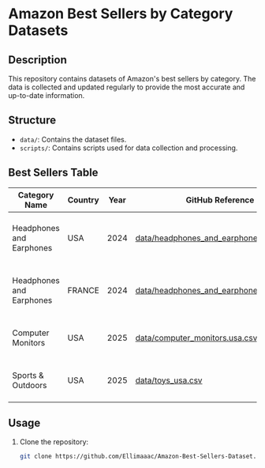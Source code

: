 # Amazon Best Sellers by Category Datasets

## Description
This repository contains datasets of Amazon's best sellers by category. The data is collected and updated regularly to provide the most accurate and up-to-date information.

## Structure
- `data/`: Contains the dataset files.
- `scripts/`: Contains scripts used for data collection and processing.

## Best Sellers Table
| Category Name           | Country | Year | GitHub Reference                                           | Amazon Link                                                                                                                  |
|-------------------------|---------|------|------------------------------------------------------------|------------------------------------------------------------------------------------------------------------------------------|
| Headphones and Earphones| USA     | 2024 | [data/headphones_and_earphones_usa.csv](https://github.com/Ellimaaac/Amazon-Best-Sellers-Dataset/blob/main/data/US_amazon_best_sellers_2024-12-18.csv) | [Amazon Headphones and Earphones USA](https://www.amazon.com/Best-Sellers-Electronics-Headphones-Earbuds/zgbs/electronics/172541/ref=zg_bs_pg_1_electronics?_encoding=UTF8&pg=1) |
| Headphones and Earphones| FRANCE  | 2024 | [data/headphones_and_earphones_france.csv](https://github.com/Ellimaaac/Amazon-Best-Sellers-Dataset/blob/main/data/Amazon_France_Headphones_and_Earphone_BestSellers_December_2024.csv) | [Amazon Headphones and Earphones FRANCE](https://www.amazon.fr/s?i=electronics&rh=n%3A14054961%2Cp_72%3A4-&s=popularity-rank&language=en_GB&content-id=amzn1.sym.8b0be264-a345-42f3-adfc-d886e7d67899&pd_rd_r=c489746b-d40a-41c8-b8f8-426945a8745d&pd_rd_w=plPap&pd_rd_wg=JJOqK&pf_rd_p=8b0be264-a345-42f3-adfc-d886e7d67899&pf_rd_r=EB29JJ39FK072AS4X8K6&ref=Oct_d_otopr_S) |
| Computer Monitors       | USA     | 2025 | [data/computer_monitors.usa.csv](https://github.com/Ellimaaac/Amazon-Best-Sellers-Dataset/blob/main/data/Best_Sellers_in_Computer_Monitors.csv) | [Amazon Computer Monitors USA](https://www.amazon.com/best-sellers-computer-monitors/zgbs/electronics)                                                                                   |
| Sports & Outdoors       | USA     | 2025 | [data/toys_usa.csv](https://github.com/Ellimaaac/Amazon-Best-Sellers-Dataset/blob/main/data/toys_usa.csv) | [Amazon Sports & Outdoors USA](https://www.amazon.com/best-sellers-toys/zgbs/toys-and-games)                                                                                     |

## Usage
1. Clone the repository:
   ```bash
   git clone https://github.com/Ellimaaac/Amazon-Best-Sellers-Dataset.git
